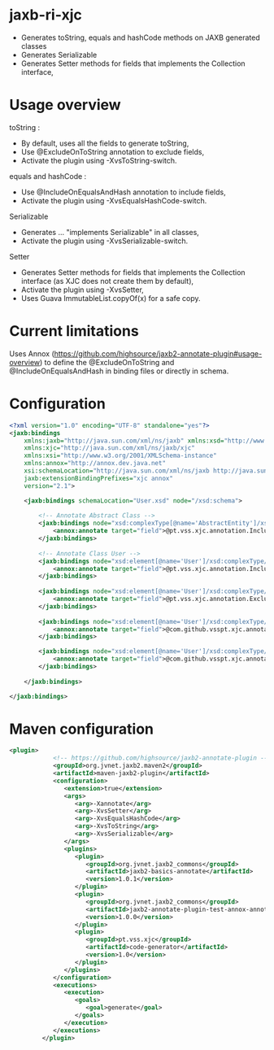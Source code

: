 jaxb-ri-xjc
===========

- Generates toString, equals and hashCode methods on JAXB generated classes
- Generates Serializable
- Generates Setter methods for fields that implements the Collection interface,

Usage overview
===========

toString : 
- By default, uses all the fields to generate toString,
- Use @ExcludeOnToString annotation to exclude fields,
- Activate the plugin using -XvsToString-switch.

equals and hashCode :
- Use @IncludeOnEqualsAndHash annotation to include fields,
- Activate the plugin using -XvsEqualsHashCode-switch.

Serializable
- Generates ... "implements Serializable" in all classes,
- Activate the plugin using -XvsSerializable-switch.

Setter
- Generates Setter methods for fields that implements the Collection interface (as XJC does not create them by default),
- Activate the plugin using -XvsSetter,
- Uses Guava ImmutableList.copyOf(x) for a safe copy.

Current limitations
===========
Uses Annox (https://github.com/highsource/jaxb2-annotate-plugin#usage-overview) to define the @ExcludeOnToString and @IncludeOnEqualsAndHash in binding files or directly in schema.


Configuration
===========

```xsd
<?xml version="1.0" encoding="UTF-8" standalone="yes"?>
<jaxb:bindings
    xmlns:jaxb="http://java.sun.com/xml/ns/jaxb" xmlns:xsd="http://www.w3.org/2001/XMLSchema"
    xmlns:xjc="http://java.sun.com/xml/ns/jaxb/xjc"
    xmlns:xsi="http://www.w3.org/2001/XMLSchema-instance"
    xmlns:annox="http://annox.dev.java.net"
    xsi:schemaLocation="http://java.sun.com/xml/ns/jaxb http://java.sun.com/xml/ns/jaxb/bindingschema_2_0.xsd"
    jaxb:extensionBindingPrefixes="xjc annox"
    version="2.1">

    <jaxb:bindings schemaLocation="User.xsd" node="/xsd:schema">
	
		<!-- Annotate Abstract Class -->
        <jaxb:bindings node="xsd:complexType[@name='AbstractEntity']/xsd:attribute[@name='id']">
			<annox:annotate target="field">@pt.vss.xjc.annotation.IncludeOnEqualsAndHash</annox:annotate>
        </jaxb:bindings>
		
		<!-- Annotate Class User -->		
        <jaxb:bindings node="xsd:element[@name='User']/xsd:complexType/xsd:complexContent/xsd:extension/xsd:sequence/xsd:element[@name='username']">
            <annox:annotate target="field">@pt.vss.xjc.annotation.IncludeOnEqualsAndHash</annox:annotate>
        </jaxb:bindings>
		
        <jaxb:bindings node="xsd:element[@name='User']/xsd:complexType/xsd:complexContent/xsd:extension/xsd:sequence/xsd:element[@name='password']">
            <annox:annotate target="field">@pt.vss.xjc.annotation.ExcludeOnToString</annox:annotate>
        </jaxb:bindings>
		
        <jaxb:bindings node="xsd:element[@name='User']/xsd:complexType/xsd:complexContent/xsd:extension/xsd:sequence/xsd:element[@name='roles']">
            <annox:annotate target="field">@com.github.vsspt.xjc.annotation.Setter</annox:annotate>
        </jaxb:bindings>  

        <jaxb:bindings node="xsd:element[@name='User']/xsd:complexType/xsd:complexContent/xsd:extension/xsd:sequence/xsd:element[@name='permissions']">
            <annox:annotate target="field">@com.github.vsspt.xjc.annotation.Setter</annox:annotate>
        </jaxb:bindings> 		
		
    </jaxb:bindings>

</jaxb:bindings>
```

Maven configuration
===========

```xml
<plugin>
            <!-- https://github.com/highsource/jaxb2-annotate-plugin -->
            <groupId>org.jvnet.jaxb2.maven2</groupId>
            <artifactId>maven-jaxb2-plugin</artifactId>
            <configuration>
               <extension>true</extension>
               <args>
                  <arg>-Xannotate</arg>
                  <arg>-XvsSetter</arg>  				  
                  <arg>-XvsEqualsHashCode</arg>
                  <arg>-XvsToString</arg>
                  <arg>-XvsSerializable</arg>
               </args>
               <plugins>
                  <plugin>
                     <groupId>org.jvnet.jaxb2_commons</groupId>
                     <artifactId>jaxb2-basics-annotate</artifactId>
                     <version>1.0.1</version>
                  </plugin>
                  <plugin>
                     <groupId>org.jvnet.jaxb2_commons</groupId>
                     <artifactId>jaxb2-annotate-plugin-test-annox-annotations</artifactId>
                     <version>1.0.0</version>
                  </plugin>
                  <plugin>
                     <groupId>pt.vss.xjc</groupId>
                     <artifactId>code-generator</artifactId>
                     <version>1.0</version>
                  </plugin>
               </plugins>
            </configuration>
            <executions>
               <execution>
                  <goals>
                     <goal>generate</goal>
                  </goals>
               </execution>
            </executions>
         </plugin>
```
